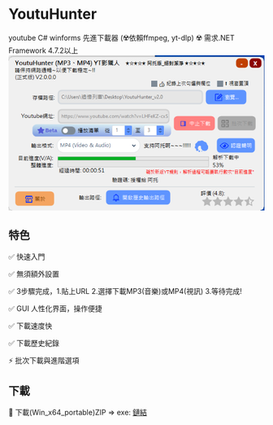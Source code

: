 # YoutuHunter
youtube C# winforms 先進下載器 (☢️依賴ffmpeg, yt-dlp)
☢️ 需求.NET Framework 4.7.2以上
![sh](ScreenShot/screen.png)

## 特色
✅ 快速入門

✅ 無須額外設置

✅ 3步驟完成，1.貼上URL 2.選擇下載MP3(音樂)或MP4(視訊) 3.等待完成!

✅ GUI 人性化界面，操作便捷

✅ 下載速度快

✅ 下載歷史紀錄

⚡ 批次下載與進階選項

## 下載
🤩 下載(Win_x64_portable)ZIP => exe: [鏈結](https://github.com/s104425108/YoutuHunter/releases/download/v2.0.0.0/YoutuHunter_v2.0.zip)
